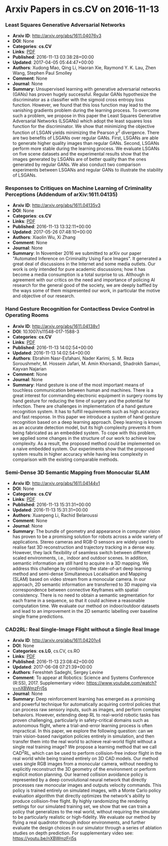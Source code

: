 # Arxiv Papers in cs.CV on 2016-11-13
### Least Squares Generative Adversarial Networks
- **Arxiv ID**: http://arxiv.org/abs/1611.04076v3
- **DOI**: None
- **Categories**: **cs.CV**
- **Links**: [PDF](http://arxiv.org/pdf/1611.04076v3)
- **Published**: 2016-11-13 03:38:28+00:00
- **Updated**: 2017-04-05 05:44:47+00:00
- **Authors**: Xudong Mao, Qing Li, Haoran Xie, Raymond Y. K. Lau, Zhen Wang, Stephen Paul Smolley
- **Comment**: None
- **Journal**: None
- **Summary**: Unsupervised learning with generative adversarial networks (GANs) has proven hugely successful. Regular GANs hypothesize the discriminator as a classifier with the sigmoid cross entropy loss function. However, we found that this loss function may lead to the vanishing gradients problem during the learning process. To overcome such a problem, we propose in this paper the Least Squares Generative Adversarial Networks (LSGANs) which adopt the least squares loss function for the discriminator. We show that minimizing the objective function of LSGAN yields minimizing the Pearson $\chi^2$ divergence. There are two benefits of LSGANs over regular GANs. First, LSGANs are able to generate higher quality images than regular GANs. Second, LSGANs perform more stable during the learning process. We evaluate LSGANs on five scene datasets and the experimental results show that the images generated by LSGANs are of better quality than the ones generated by regular GANs. We also conduct two comparison experiments between LSGANs and regular GANs to illustrate the stability of LSGANs.



### Responses to Critiques on Machine Learning of Criminality Perceptions (Addendum of arXiv:1611.04135)
- **Arxiv ID**: http://arxiv.org/abs/1611.04135v3
- **DOI**: None
- **Categories**: **cs.CV**
- **Links**: [PDF](http://arxiv.org/pdf/1611.04135v3)
- **Published**: 2016-11-13 13:32:11+00:00
- **Updated**: 2017-05-26 07:48:10+00:00
- **Authors**: Xiaolin Wu, Xi Zhang
- **Comment**: None
- **Journal**: None
- **Summary**: In November 2016 we submitted to arXiv our paper "Automated Inference on Criminality Using Face Images". It generated a great deal of discussions in the Internet and some media outlets. Our work is only intended for pure academic discussions; how it has become a media consumption is a total surprise to us. Although in agreement with our critics on the need and importance of policing AI research for the general good of the society, we are deeply baffled by the ways some of them mispresented our work, in particular the motive and objective of our research.



### Hand Gesture Recognition for Contactless Device Control in Operating Rooms
- **Arxiv ID**: http://arxiv.org/abs/1611.04138v1
- **DOI**: 10.1007/s11548-017-1588-3
- **Categories**: **cs.CV**
- **Links**: [PDF](http://arxiv.org/pdf/1611.04138v1)
- **Published**: 2016-11-13 14:02:54+00:00
- **Updated**: 2016-11-13 14:02:54+00:00
- **Authors**: Ebrahim Nasr-Esfahani, Nader Karimi, S. M. Reza Soroushmehr, M. Hossein Jafari, M. Amin Khorsandi, Shadrokh Samavi, Kayvan Najarian
- **Comment**: None
- **Journal**: None
- **Summary**: Hand gesture is one of the most important means of touchless communication between human and machines. There is a great interest for commanding electronic equipment in surgery rooms by hand gesture for reducing the time of surgery and the potential for infection. There are challenges in implementation of a hand gesture recognition system. It has to fulfill requirements such as high accuracy and fast response. In this paper we introduce a system of hand gesture recognition based on a deep learning approach. Deep learning is known as an accurate detection model, but its high complexity prevents it from being fabricated as an embedded system. To cope with this problem, we applied some changes in the structure of our work to achieve low complexity. As a result, the proposed method could be implemented on a naive embedded system. Our experiments show that the proposed system results in higher accuracy while having less complexity in comparison with the existing comparable methods.



### Semi-Dense 3D Semantic Mapping from Monocular SLAM
- **Arxiv ID**: http://arxiv.org/abs/1611.04144v1
- **DOI**: None
- **Categories**: **cs.CV**
- **Links**: [PDF](http://arxiv.org/pdf/1611.04144v1)
- **Published**: 2016-11-13 15:31:31+00:00
- **Updated**: 2016-11-13 15:31:31+00:00
- **Authors**: Xuanpeng Li, Rachid Belaroussi
- **Comment**: None
- **Journal**: None
- **Summary**: The bundle of geometry and appearance in computer vision has proven to be a promising solution for robots across a wide variety of applications. Stereo cameras and RGB-D sensors are widely used to realise fast 3D reconstruction and trajectory tracking in a dense way. However, they lack flexibility of seamless switch between different scaled environments, i.e., indoor and outdoor scenes. In addition, semantic information are still hard to acquire in a 3D mapping. We address this challenge by combining the state-of-art deep learning method and semi-dense Simultaneous Localisation and Mapping (SLAM) based on video stream from a monocular camera. In our approach, 2D semantic information are transferred to 3D mapping via correspondence between connective Keyframes with spatial consistency. There is no need to obtain a semantic segmentation for each frame in a sequence, so that it could achieve a reasonable computation time. We evaluate our method on indoor/outdoor datasets and lead to an improvement in the 2D semantic labelling over baseline single frame predictions.



### CAD2RL: Real Single-Image Flight without a Single Real Image
- **Arxiv ID**: http://arxiv.org/abs/1611.04201v4
- **DOI**: None
- **Categories**: **cs.LG**, cs.CV, cs.RO
- **Links**: [PDF](http://arxiv.org/pdf/1611.04201v4)
- **Published**: 2016-11-13 23:08:42+00:00
- **Updated**: 2017-06-08 07:21:39+00:00
- **Authors**: Fereshteh Sadeghi, Sergey Levine
- **Comment**: To appear at Robotics: Science and Systems Conference (R:SS), 2017.
  Supplementary video: https://www.youtube.com/watch?v=nXBWmzFrj5s
- **Journal**: None
- **Summary**: Deep reinforcement learning has emerged as a promising and powerful technique for automatically acquiring control policies that can process raw sensory inputs, such as images, and perform complex behaviors. However, extending deep RL to real-world robotic tasks has proven challenging, particularly in safety-critical domains such as autonomous flight, where a trial-and-error learning process is often impractical. In this paper, we explore the following question: can we train vision-based navigation policies entirely in simulation, and then transfer them into the real world to achieve real-world flight without a single real training image? We propose a learning method that we call CAD$^2$RL, which can be used to perform collision-free indoor flight in the real world while being trained entirely on 3D CAD models. Our method uses single RGB images from a monocular camera, without needing to explicitly reconstruct the 3D geometry of the environment or perform explicit motion planning. Our learned collision avoidance policy is represented by a deep convolutional neural network that directly processes raw monocular images and outputs velocity commands. This policy is trained entirely on simulated images, with a Monte Carlo policy evaluation algorithm that directly optimizes the network's ability to produce collision-free flight. By highly randomizing the rendering settings for our simulated training set, we show that we can train a policy that generalizes to the real world, without requiring the simulator to be particularly realistic or high-fidelity. We evaluate our method by flying a real quadrotor through indoor environments, and further evaluate the design choices in our simulator through a series of ablation studies on depth prediction. For supplementary video see: https://youtu.be/nXBWmzFrj5s



